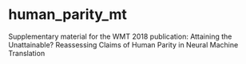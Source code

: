 # human_parity_mt
Supplementary material for the WMT 2018 publication:  Attaining the Unattainable? Reassessing Claims of Human Parity in Neural Machine Translation
